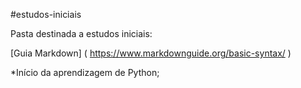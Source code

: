 #estudos-iniciais

Pasta destinada a estudos iniciais:

[Guia Markdown] ( https://www.markdownguide.org/basic-syntax/ )

*Início da aprendizagem de Python;
